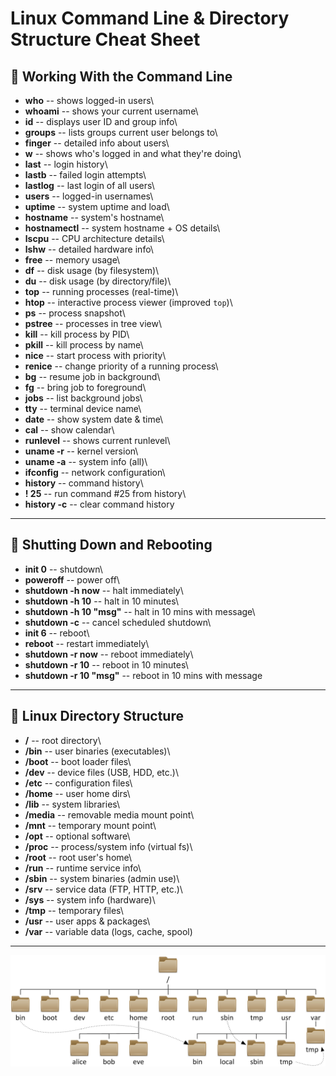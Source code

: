 # Linux Command Line & Directory Structure Cheat Sheet

## 🔹 Working With the Command Line

-   **who** -- shows logged-in users\
-   **whoami** -- shows your current username\
-   **id** -- displays user ID and group info\
-   **groups** -- lists groups current user belongs to\
-   **finger** -- detailed info about users\
-   **w** -- shows who's logged in and what they're doing\
-   **last** -- login history\
-   **lastb** -- failed login attempts\
-   **lastlog** -- last login of all users\
-   **users** -- logged-in usernames\
-   **uptime** -- system uptime and load\
-   **hostname** -- system's hostname\
-   **hostnamectl** -- system hostname + OS details\
-   **lscpu** -- CPU architecture details\
-   **lshw** -- detailed hardware info\
-   **free** -- memory usage\
-   **df** -- disk usage (by filesystem)\
-   **du** -- disk usage (by directory/file)\
-   **top** -- running processes (real-time)\
-   **htop** -- interactive process viewer (improved `top`)\
-   **ps** -- process snapshot\
-   **pstree** -- processes in tree view\
-   **kill** -- kill process by PID\
-   **pkill** -- kill process by name\
-   **nice** -- start process with priority\
-   **renice** -- change priority of a running process\
-   **bg** -- resume job in background\
-   **fg** -- bring job to foreground\
-   **jobs** -- list background jobs\
-   **tty** -- terminal device name\
-   **date** -- show system date & time\
-   **cal** -- show calendar\
-   **runlevel** -- shows current runlevel\
-   **uname -r** -- kernel version\
-   **uname -a** -- system info (all)\
-   **ifconfig** -- network configuration\
-   **history** -- command history\
-   **! 25** -- run command #25 from history\
-   **history -c** -- clear command history

------------------------------------------------------------------------

## 🔹 Shutting Down and Rebooting

-   **init 0** -- shutdown\
-   **poweroff** -- power off\
-   **shutdown -h now** -- halt immediately\
-   **shutdown -h 10** -- halt in 10 minutes\
-   **shutdown -h 10 "msg"** -- halt in 10 mins with message\
-   **shutdown -c** -- cancel scheduled shutdown\
-   **init 6** -- reboot\
-   **reboot** -- restart immediately\
-   **shutdown -r now** -- reboot immediately\
-   **shutdown -r 10** -- reboot in 10 minutes\
-   **shutdown -r 10 "msg"** -- reboot in 10 mins with message

------------------------------------------------------------------------

## 🔹 Linux Directory Structure

-   **/** -- root directory\
-   **/bin** -- user binaries (executables)\
-   **/boot** -- boot loader files\
-   **/dev** -- device files (USB, HDD, etc.)\
-   **/etc** -- configuration files\
-   **/home** -- user home dirs\
-   **/lib** -- system libraries\
-   **/media** -- removable media mount point\
-   **/mnt** -- temporary mount point\
-   **/opt** -- optional software\
-   **/proc** -- process/system info (virtual fs)\
-   **/root** -- root user's home\
-   **/run** -- runtime service info\
-   **/sbin** -- system binaries (admin use)\
-   **/srv** -- service data (FTP, HTTP, etc.)\
-   **/sys** -- system info (hardware)\
-   **/tmp** -- temporary files\
-   **/usr** -- user apps & packages\
-   **/var** -- variable data (logs, cache, spool)

---
![Directory Screenshot](Linux/image/Directory.png)